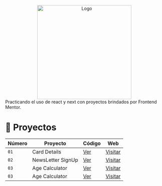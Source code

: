 <div align="center">

<img alt="Logo" src="https://res.cloudinary.com/dmb8sscjm/image/upload/v1716836410/Portafolio/logo.png" width="300" />

</div>
Practicando el uso de react y next con proyectos brindados por Frontend Mentor.

<h1>💼 Proyectos</h1>


| Número | Proyecto | Código | Web |
| --- | --- | --- | --- |
| `01` | Card Details | [Ver](https://github.com/Nievas2/projects-with-fm/projects/01-card-details/) | [Visitar](https://card-details-nine.vercel.app/) |
| `02` | NewsLetter SignUp | [Ver](https://github.com/Nievas2/projects-with-fm/projects/02-newsletter-signup/) | [Visitar](https://newsletter-signup-five-alpha.vercel.app/) |
| `03` | Age Calculator | [Ver](https://github.com/Nievas2/projects-with-fm/projects/03-age-calculator/) | [Visitar](https://age-calculator-pi-lake.vercel.app/) |
| `03` | Age Calculator | [Ver](https://github.com/Nievas2/projects-with-fm-2/projects/04-homepage-grid/) | [Visitar](https://age-calculator-pi-lake.vercel.app/) |